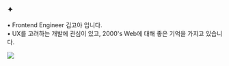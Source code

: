 





### ✦ 

<p>
• Frontend Engineer 김고야 입니다. <br/>
• UX를 고려하는 개발에 관심이 있고, 2000's Web에 대해 좋은 기억을 가지고 있습니다.
</p>
<img src="https://img.shields.io/badge/React-61DAFB?style=flat-square&logo=React&logoColor=whitesmoke"/>
